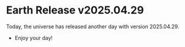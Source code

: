 # Earth Release v2025.04.29
Today, the universe has released another day with version 2025.04.29.
- Enjoy your day!
